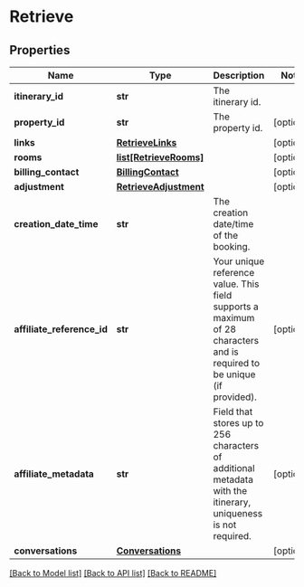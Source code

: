 # Retrieve

## Properties
Name | Type | Description | Notes
------------ | ------------- | ------------- | -------------
**itinerary_id** | **str** | The itinerary id. | 
**property_id** | **str** | The property id. | [optional] 
**links** | [**RetrieveLinks**](RetrieveLinks.md) |  | [optional] 
**rooms** | [**list[RetrieveRooms]**](RetrieveRooms.md) |  | [optional] 
**billing_contact** | [**BillingContact**](BillingContact.md) |  | [optional] 
**adjustment** | [**RetrieveAdjustment**](RetrieveAdjustment.md) |  | [optional] 
**creation_date_time** | **str** | The creation date/time of the booking. | 
**affiliate_reference_id** | **str** | Your unique reference value. This field supports a maximum of 28 characters and is required to be unique (if provided). | [optional] 
**affiliate_metadata** | **str** | Field that stores up to 256 characters of additional metadata with the itinerary, uniqueness is not required. | [optional] 
**conversations** | [**Conversations**](Conversations.md) |  | [optional] 

[[Back to Model list]](../README.md#documentation-for-models) [[Back to API list]](../README.md#documentation-for-api-endpoints) [[Back to README]](../README.md)


